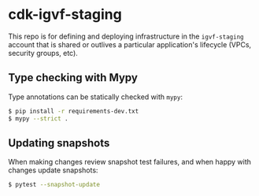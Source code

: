 # cdk-igvf-staging
This repo is for defining and deploying infrastructure in the `igvf-staging` account that is shared or outlives a particular application's lifecycle (VPCs, security groups, etc).

## Type checking with Mypy
Type annotations can be statically checked with `mypy`:
```bash
$ pip install -r requirements-dev.txt
$ mypy --strict .
```

## Updating snapshots
When making changes review snapshot test failures, and when happy with changes update snapshots:
```bash
$ pytest --snapshot-update
```
